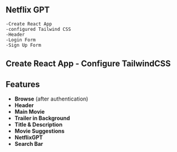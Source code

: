 ## Netflix GPT

    -Create React App
    -configured Tailwind CSS
    -Header
    -Login Form
    -Sign Up Form
## Create React App - Configure TailwindCSS

## Features

- **Browse** (after authentication)
- **Header**
- **Main Movie**
- **Trailer in Background**
- **Title & Description**
- **Movie Suggestions**
- **NetflixGPT**
- **Search Bar**

